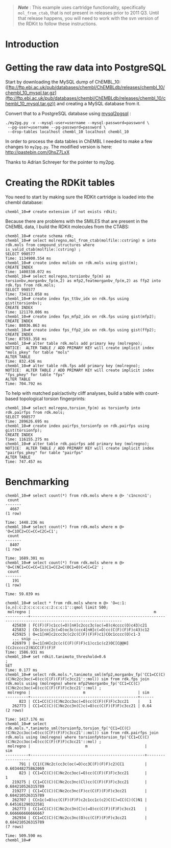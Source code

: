 > _**Note**_ : This example uses cartridge functionality, specifically   `mol_from_ctab`, that is not present in releases prior to 2011 Q3. Until that release happens, you will need to work with the svn version of the RDKit to follow these instructions.


# Introduction #

# Getting the raw data into PostgreSQL #

Start by downloading the MySQL dump of ChEMBL\_10: ([ftp://ftp.ebi.ac.uk/pub/databases/chembl/ChEMBLdb/releases/chembl_10/chembl_10_mysql.tar.gz](ftp://ftp.ebi.ac.uk/pub/databases/chembl/ChEMBLdb/releases/chembl_10/chembl_10_mysql.tar.gz))
and creating a MySQL database from it.

Convert that to a PostgreSQL database using [mysql2pgsql](https://bitbucket.org/akuchling/mysql2pgsql) :
```
./my2pg.py -v --mysql-user=username --mysql-password=password \
 --pg-user=username --pg-password=password \
 --drop-tables localhost chembl_10 localhost chembl_10
```
In order to process the data tables in ChEMBL I needed to make a few changes to `my2pg.py`. The modified version is here:
http://pastebin.com/0hsZ7LxX

Thanks to Adrian Schreyer for the pointer to my2pg.


# Creating the RDKit tables #

You need to start by making sure the RDKit cartridge is loaded into the chembl database:
```
chembl_10=# create extension if not exists rdkit;
```


Because there are problems with the SMILES that are present in the ChEMBL data, I build the RDKit molecules from the CTABS:
```
chembl_10=# create schema rdk;
chembl_10=# select molregno,mol_from_ctab(molfile::cstring) m into rdk.mols from compound_structures where is_valid_ctab(molfile::cstring) ;
SELECT 998577
Time: 1134900.554 ms
chembl_10=# create index molidx on rdk.mols using gist(m);
CREATE INDEX
Time: 1400330.072 ms
chembl_10=# select molregno,torsionbv_fp(m) as torsionbv,morganbv_fp(m,2) as mfp2,featmorganbv_fp(m,2) as ffp2 into rdk.fps from rdk.mols;
SELECT 998577
Time: 734113.058 ms
chembl_10=# create index fps_ttbv_idx on rdk.fps using gist(torsionbv);
CREATE INDEX
Time: 121170.006 ms
chembl_10=# create index fps_mfp2_idx on rdk.fps using gist(mfp2);
CREATE INDEX
Time: 88036.863 ms
chembl_10=# create index fps_ffp2_idx on rdk.fps using gist(ffp2);
CREATE INDEX
Time: 87593.358 ms
chembl_10=# alter table rdk.mols add primary key (molregno);
NOTICE:  ALTER TABLE / ADD PRIMARY KEY will create implicit index "mols_pkey" for table "mols"
ALTER TABLE
Time: 832.436 ms
chembl_10=# alter table rdk.fps add primary key (molregno);
NOTICE:  ALTER TABLE / ADD PRIMARY KEY will create implicit index "fps_pkey" for table "fps"
ALTER TABLE
Time: 704.792 ms
```

To help with matched pair/activity cliff analyses, build a table with count-based topological torsion fingerprints:
```
chembl_10=# select molregno,torsion_fp(m) as torsionfp into rdk.pairfps from rdk.mols;
SELECT 998577
Time: 289626.695 ms
chembl_10=# create index pairfps_torsionfp on rdk.pairfps using gist(torsionfp);
CREATE INDEX
Time: 116155.275 ms
chembl_10=# alter table rdk.pairfps add primary key (molregno);
NOTICE:  ALTER TABLE / ADD PRIMARY KEY will create implicit index "pairfps_pkey" for table "pairfps"
ALTER TABLE
Time: 747.457 ms
```


# Benchmarking #

```
chembl_10=# select count(*) from rdk.mols where m @> 'c1ncncn1';
 count 
-------
  4667
(1 row)

Time: 1448.236 ms
chembl_10=# select count(*) from rdk.mols where m @> 'O=C1OC2=CC=CC=C2C=C1';
 count 
-------
  8407
(1 row)

Time: 1689.301 ms
chembl_10=# select count(*) from rdk.mols where m @> 'O=C(NC1=CC=CC=C1)C1=CC2=C(OC1=O)C=CC=C2' ;
 count 
-------
   191
(1 row)

Time: 59.039 ms

chembl_10=# select * from rdk.mols where m @> 'O=c:1:[o,n]:c:2:c:c:c:c:c:2:c:c:1'::qmol limit 500;
 molregno |                                                      m                                                       
----------+--------------------------------------------------------------------------------------------------------------
   425830 | FC(F)(F)c1cc(=O)[nH]c2ccc3c(oc(=O)c4cccc(O)c43)c21
   425832 | COc1cccc2c(=O)oc3c(ccc4[nH]c(=O)cc(C(F)(F)F)c43)c12
   425925 | O=c1[nH]c2ccc3c(c2c(C(F)(F)F)c1)COc1cccc(O)c1-3
   ... snip ...
   426979 | O=c1[nH]c2c(c(C(F)(F)F)c1)cc1c(c2)OC[C@@H](Cc2ccccc2)N1CC(F)(F)F
Time: 1586.931 ms
chembl_10=# set rdkit.tanimoto_threshold=0.6
;
SET
Time: 0.177 ms
chembl_10=# select rdk.mols.*,tanimoto_sml(mfp2,morganbv_fp('CC1=CC(C)(C)Nc2cc3oc(=O)cc(C(F)(F)F)c3cc21'::mol)) sim from rdk.fps join rdk.mols using (molregno) where mfp2%morganbv_fp('CC1=CC(C)(C)Nc2cc3oc(=O)cc(C(F)(F)F)c3cc21'::mol) ;
 molregno |                       m                       | sim  
----------+-----------------------------------------------+------
      823 | CC1=CC(C)(C)Nc2cc3oc(=O)cc(C(F)(F)F)c3cc21    |    1
   262773 | CC1=CC(C)(C)Nc2cc3n(C)c(=O)cc(C(F)(F)F)c3cc21 | 0.64
(2 rows)

Time: 1417.176 ms
chembl_10=# select rdk.mols.*,tanimoto_sml(torsionfp,torsion_fp('CC1=CC(C)(C)Nc2cc3oc(=O)cc(C(F)(F)F)c3cc21'::mol)) sim from rdk.pairfps join rdk.mols using (molregno) where torsionfp%torsion_fp('CC1=CC(C)(C)Nc2cc3oc(=O)cc(C(F)(F)F)c3cc21'::mol) ;
 molregno |                        m                         |        sim        
----------+--------------------------------------------------+-------------------
      791 | CC1(C)Nc2c(cc3c(oc(=O)cc3C(F)(F)F)c2)CC1         | 0.603448275862069
      823 | CC1=CC(C)(C)Nc2cc3oc(=O)cc(C(F)(F)F)c3cc21       |                 1
   219275 | CC1=CC(C)(C)Nc2cc3nc(Cl)cc(C(F)(F)F)c3cc21       | 0.684210526315789
   219277 | CC1=CC(C)(C)Nc2cc3nc(F)cc(C(F)(F)F)c3cc21        | 0.684210526315789
   262707 | CCn1c(=O)cc(C(F)(F)F)c2c1cc1c(c2)C(C)=CC(C)(C)N1 | 0.645161290322581
   262773 | CC1=CC(C)(C)Nc2cc3n(C)c(=O)cc(C(F)(F)F)c3cc21    | 0.666666666666667
   262934 | CC1=CC(C)(C)Nc2cc3nc(O)cc(C(F)(F)F)c3cc21        | 0.684210526315789
(7 rows)

Time: 509.590 ms
chembl_10=# 

```